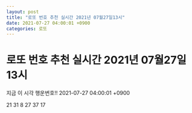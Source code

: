 ```yaml
---
layout: post
title: "로또 번호 추천 실시간 2021년 07월27일13시"
date: 2021-07-27 04:00:01 +0900
categories: 로또
---
```


# 로또 번호 추천 실시간 2021년 07월27일13시

지금 이 시각 행운번호!! 2021-07-27 04:00:01 +0900

 21  31  8  27  37  17 

